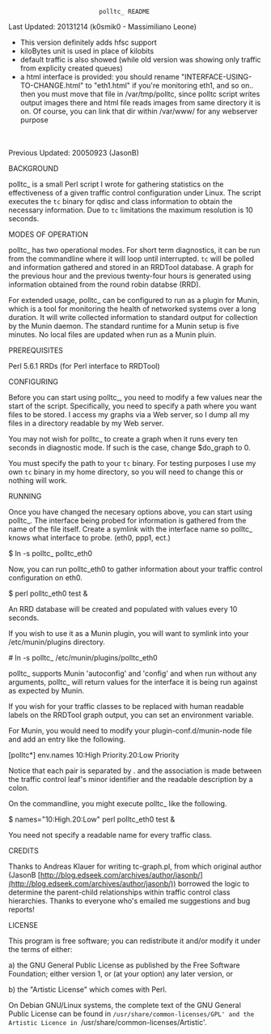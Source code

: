                              polltc_ README

Last Updated: 20131214 (k0smik0 - Massimiliano Leone)

 - This version definitely adds hfsc support
 - kiloBytes unit is used in place of kilobits
 - default traffic is also showed (while old version was showing only traffic from explicity created queues)
 - a html interface is provided: you should rename "INTERFACE-USING-TO-CHANGE.html" to "eth1.html" if you're 
   monitoring eth1, and so on.. then you must move that file in /var/tmp/polltc, since polltc script writes 
   output images there and html file reads images from same directory it is on. 
   Of course, you can link that dir within /var/www/ for any webserver purpose

<br/><br/>
Previous Updated: 20050923 (JasonB)

BACKGROUND

polltc_ is a small Perl script I wrote for gathering statistics on
the effectiveness of a given traffic control configuration under
Linux.  The script executes the `tc` binary for qdisc and class information
to obtain the necessary information.  Due to `tc` limitations the maximum
resolution is 10 seconds.

MODES OF OPERATION

polltc_ has two operational modes.  For short term diagnostics, it can be
run from the commandline where it will loop until interrupted.  `tc` will
be polled and information gathered and stored in an RRDTool database.  A
graph for the previous hour and the previous twenty-four hours is generated
using information obtained from the round robin databse (RRD).

For extended usage, polltc_ can be configured to run as a plugin for Munin,
which is a tool for monitoring the health of networked systems over a long
duration.  It will write collected information to standard output for
collection by the Munin daemon.  The standard runtime for a Munin setup is
five minutes.  No local files are updated when run as a Munin pluin.

PREREQUISITES

Perl 5.6.1
RRDs (for Perl interface to RRDTool)

CONFIGURING

Before you can start using polltc_, you need to modify a few values near
the start of the script.  Specifically, you need to specify a path where
you want files to be stored.  I access my graphs via a Web server, so I
dump all my files in a directory readable by my Web server.

You may not wish for polltc_ to create a graph when it runs every ten
seconds in diagnostic mode.  If such is the case, change $do_graph
to 0.

You must specify the path to your `tc` binary.  For testing purposes
I use my own `tc` binary in my home directory, so you will need to
change this or nothing will work.

RUNNING

Once you have changed the necesary options above, you can start using
polltc_.  The interface being probed for information is gathered from
the name of the file itself.  Create a symlink with the interface name
so polltc_ knows what interface to probe.  (eth0, ppp1, ect.)

$ ln -s polltc_ polltc_eth0

Now, you can run polltc_eth0 to gather information about your traffic
control configuration on eth0.

$ perl polltc_eth0 test &

An RRD database will be created and populated with values every 10
seconds.

If you wish to use it as a Munin plugin, you will want to symlink
into your /etc/munin/plugins directory.

\# ln -s polltc_ /etc/munin/plugins/polltc_eth0

polltc_ supports Munin 'autoconfig' and 'config' and when run without
any arguments, polltc_ will return values for the interface it is being
run against as expected by Munin.

If you wish for your traffic classes to be replaced with human readable
labels on the RRDTool graph output, you can set an environment variable.

For Munin, you would need to modify your plugin-conf.d/munin-node file
and add an entry like the following.

[polltc*]
env.names 10:High Priority.20:Low Priority

Notice that each pair is separated by . and the association is made
between the traffic control leaf's minor identifier and the readable
description by a colon.

On the commandline, you might execute polltc_ like the following.

$ names="10:High.20:Low" perl polltc_eth0 test &

You need not specify a readable name for every traffic class.

CREDITS

Thanks to Andreas Klauer for writing tc-graph.pl, from which original author (JasonB [http://blog.edseek.com/archives/author/jasonb/](http://blog.edseek.com/archives/author/jasonb/)) borrowed
the logic to determine the parent-child relationships within traffic
control class hierarchies.  Thanks to everyone who's emailed me suggestions
and bug reports!

LICENSE

This program is free software; you can redistribute it and/or modify
it under the terms of either:

a) the GNU General Public License as published by the Free Software
   Foundation; either version 1, or (at your option) any later
   version, or

b) the "Artistic License" which comes with Perl.

On Debian GNU/Linux systems, the complete text of the GNU General
Public License can be found in `/usr/share/common-licenses/GPL' and
the Artistic Licence in `/usr/share/common-licenses/Artistic'.

